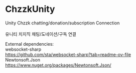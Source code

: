 # ChzzkUnity
Unity Chzzk chatting/donation/subscription Connection<br><br>
유니티 치지직 채팅/도네이션/구독 연결

External dependencies:<br>
     websocket-sharp<br>
          https://github.com/sta/websocket-sharp?tab=readme-ov-file<br>
     Newtonsoft.Json<br>
          https://www.nuget.org/packages/Newtonsoft.Json/
 
